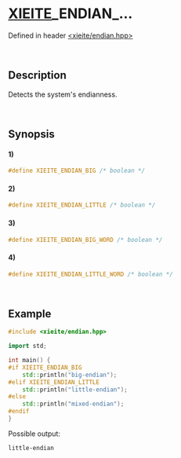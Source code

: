 # [XIEITE](../../macros.md)\_ENDIAN\_...
Defined in header [<xieite/endian.hpp>](../../../include/xieite/endian.hpp)

&nbsp;

## Description
Detects the system's endianness.

&nbsp;

## Synopsis
#### 1)
```cpp
#define XIEITE_ENDIAN_BIG /* boolean */
```
#### 2)
```cpp
#define XIEITE_ENDIAN_LITTLE /* boolean */
```
#### 3)
```cpp
#define XIEITE_ENDIAN_BIG_WORD /* boolean */
```
#### 4)
```cpp
#define XIEITE_ENDIAN_LITTLE_WORD /* boolean */
```

&nbsp;

## Example
```cpp
#include <xieite/endian.hpp>

import std;

int main() {
#if XIEITE_ENDIAN_BIG
    std::println("big-endian");
#elif XIEITE_ENDIAN_LITTLE
    std::println("little-endian");
#else
    std::println("mixed-endian");
#endif
}
```
Possible output:
```
little-endian
```
